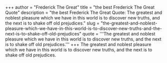 +++
author = "Frederick The Great"
title = "the best Frederick The Great Quote"
description = "the best Frederick The Great Quote: The greatest and noblest pleasure which we have in this world is to discover new truths, and the next is to shake off old prejudices."
slug = "the-greatest-and-noblest-pleasure-which-we-have-in-this-world-is-to-discover-new-truths-and-the-next-is-to-shake-off-old-prejudices"
quote = '''The greatest and noblest pleasure which we have in this world is to discover new truths, and the next is to shake off old prejudices.'''
+++
The greatest and noblest pleasure which we have in this world is to discover new truths, and the next is to shake off old prejudices.
